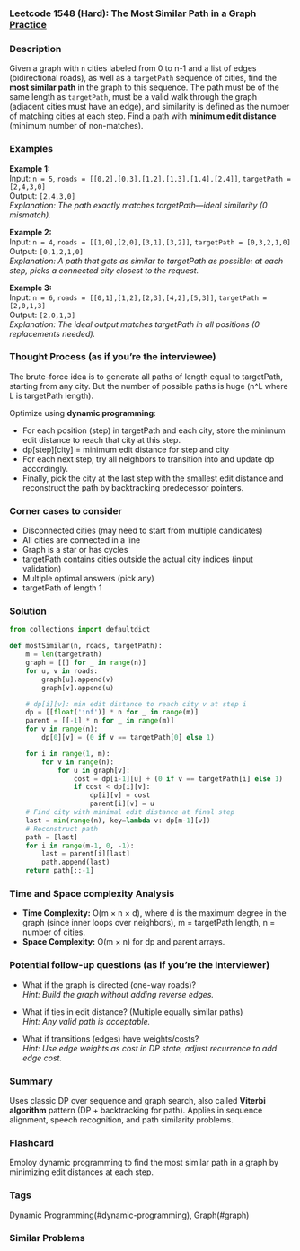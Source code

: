 ### Leetcode 1548 (Hard): The Most Similar Path in a Graph [Practice](https://leetcode.com/problems/the-most-similar-path-in-a-graph)

### Description  
Given a graph with `n` cities labeled from 0 to n-1 and a list of edges (bidirectional roads), as well as a `targetPath` sequence of cities, find the **most similar path** in the graph to this sequence. The path must be of the same length as `targetPath`, must be a valid walk through the graph (adjacent cities must have an edge), and similarity is defined as the number of matching cities at each step. Find a path with **minimum edit distance** (minimum number of non-matches).

### Examples  

**Example 1:**  
Input: `n = 5`, `roads = [[0,2],[0,3],[1,2],[1,3],[1,4],[2,4]]`, `targetPath = [2,4,3,0]`  
Output: `[2,4,3,0]`  
*Explanation: The path exactly matches targetPath—ideal similarity (0 mismatch).*

**Example 2:**  
Input: `n = 4`, `roads = [[1,0],[2,0],[3,1],[3,2]]`, `targetPath = [0,3,2,1,0]`  
Output: `[0,1,2,1,0]`  
*Explanation: A path that gets as similar to targetPath as possible: at each step, picks a connected city closest to the request.*

**Example 3:**  
Input: `n = 6`, `roads = [[0,1],[1,2],[2,3],[4,2],[5,3]]`, `targetPath = [2,0,1,3]`  
Output: `[2,0,1,3]`  
*Explanation: The ideal output matches targetPath in all positions (0 replacements needed).*

### Thought Process (as if you’re the interviewee)  
The brute-force idea is to generate all paths of length equal to targetPath, starting from any city. But the number of possible paths is huge (n^L where L is targetPath length).

Optimize using **dynamic programming**:
- For each position (step) in targetPath and each city, store the minimum edit distance to reach that city at this step.
- dp[step][city] = minimum edit distance for step and city
- For each next step, try all neighbors to transition into and update dp accordingly.
- Finally, pick the city at the last step with the smallest edit distance and reconstruct the path by backtracking predecessor pointers.

### Corner cases to consider  
- Disconnected cities (may need to start from multiple candidates)
- All cities are connected in a line
- Graph is a star or has cycles
- targetPath contains cities outside the actual city indices (input validation)
- Multiple optimal answers (pick any)
- targetPath of length 1

### Solution

```python
from collections import defaultdict

def mostSimilar(n, roads, targetPath):
    m = len(targetPath)
    graph = [[] for _ in range(n)]
    for u, v in roads:
        graph[u].append(v)
        graph[v].append(u)

    # dp[i][v]: min edit distance to reach city v at step i
    dp = [[float('inf')] * n for _ in range(m)]
    parent = [[-1] * n for _ in range(m)]
    for v in range(n):
        dp[0][v] = (0 if v == targetPath[0] else 1)

    for i in range(1, m):
        for v in range(n):
            for u in graph[v]:
                cost = dp[i-1][u] + (0 if v == targetPath[i] else 1)
                if cost < dp[i][v]:
                    dp[i][v] = cost
                    parent[i][v] = u
    # Find city with minimal edit distance at final step
    last = min(range(n), key=lambda v: dp[m-1][v])
    # Reconstruct path
    path = [last]
    for i in range(m-1, 0, -1):
        last = parent[i][last]
        path.append(last)
    return path[::-1]
```

### Time and Space complexity Analysis  
- **Time Complexity:** O(m × n × d), where d is the maximum degree in the graph (since inner loops over neighbors), m = targetPath length, n = number of cities.
- **Space Complexity:** O(m × n) for dp and parent arrays.

### Potential follow-up questions (as if you’re the interviewer)  

- What if the graph is directed (one-way roads)?  
  *Hint: Build the graph without adding reverse edges.*

- What if ties in edit distance? (Multiple equally similar paths)  
  *Hint: Any valid path is acceptable.*

- What if transitions (edges) have weights/costs?  
  *Hint: Use edge weights as cost in DP state, adjust recurrence to add edge cost.*

### Summary
Uses classic DP over sequence and graph search, also called **Viterbi algorithm** pattern (DP + backtracking for path). Applies in sequence alignment, speech recognition, and path similarity problems.


### Flashcard
Employ dynamic programming to find the most similar path in a graph by minimizing edit distances at each step.

### Tags
Dynamic Programming(#dynamic-programming), Graph(#graph)

### Similar Problems

